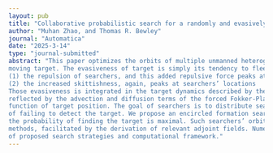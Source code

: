 ```yaml
---
layout: pub
title: "Collaborative probabilistic search for a randomly and evasively moving target using optimized time-periodic orbits of multi-searchers"
author: "Muhan Zhao, and Thomas R. Bewley"
journal: "Automatica"
date: "2025-3-14"
type: "journal-submitted"
abstract: "This paper optimizes the orbits of multiple unmanned heterogeneous vehicles looking for an unseen, evasively and randomly
moving target. The evasiveness of target is simply its tendency to flee away from searchers, whereby this behavior is modeled by:
(1) the repulsion of searchers, and this added repulsive force peaks at searchers’ locations, and
(2) the increased skittishness, again, peaks at searchers’ locations
Those evasiveness is integrated in the target dynamics described by the stochastic ordinary differential equation, and further
reflected by the advection and diffusion terms of the forced Fokker-Planck equation, which models the probability density
function of target position. The goal of searchers is to distribute search efforts along their orbits with the minimal probability
of failing to detect the target. We propose an encircled formation search strategy, whereby searchers gather in the zone where
the probability of finding the target is maximal. Such searchers’ orbits are iteratively optimized by nonlinear programming
methods, facilitated by the derivation of relevant adjoint fields. Numerical examples are presented to showcase the efficiency
of proposed search strategies and computational framework."
---
```


